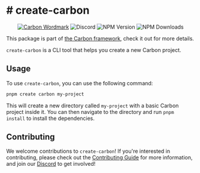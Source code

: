 # # create-carbon

<div align="center">
<a href="https://go.buape.com/carbon"><img src="https://cdn.buape.com/CarbonWordmark.png" alt="Carbon Wordmark"></a>

<img alt="Discord" src="https://img.shields.io/discord/1280628625904894072?style=for-the-badge">
<img alt="NPM Version" src="https://img.shields.io/npm/v/create-carbon?style=for-the-badge">
<img alt="NPM Downloads" src="https://img.shields.io/npm/dm/create-carbon?style=for-the-badge">
</div>

This package is part of [the Carbon framework](https://github.com/buape/carbon), check it out for more details.

`create-carbon` is a CLI tool that helps you create a new Carbon project.

## Usage

To use `create-carbon`, you can use the following command:

```bash
pnpm create carbon my-project
```

This will create a new directory called `my-project` with a basic Carbon project inside it. You can then navigate to the directory and run `pnpm install` to install the dependencies.

## Contributing

We welcome contributions to `create-carbon`! If you're interested in contributing, please check out the [Contributing Guide](https://carbon.buape.com/carbon/helpful-guides/contributing) for more information, and join our [Discord](https://go.buape.com/carbon) to get involved!
